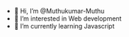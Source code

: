 - 👋 Hi, I’m @Muthukumar-Muthu
- 👀 I’m interested in Web development
- 🌱 I’m currently learning Javascript

